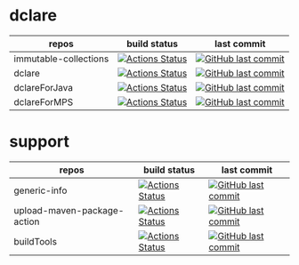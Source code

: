 # dclare
| repos | build status | last commit |
|-------|--------------|-------------|
| immutable-collections | [![Actions Status](https://github.com/ModelingValueGroup/immutable-collections/workflows/build%20and%20test/badge.svg)](https://github.com/ModelingValueGroup/immutable-collections/actions) | [![GitHub last commit](https://img.shields.io/github/last-commit/ModelingValueGroup/immutable-collections?style=plastic)](https://github.com/ModelingValueGroup/immutable-collections) |
| dclare | [![Actions Status](https://github.com/ModelingValueGroup/dclare/workflows/build%20and%20test/badge.svg)](https://github.com/ModelingValueGroup/dclare/actions) | [![GitHub last commit](https://img.shields.io/github/last-commit/ModelingValueGroup/dclare?style=plastic)](https://github.com/ModelingValueGroup/dclare) |
| dclareForJava | [![Actions Status](https://github.com/ModelingValueGroup/dclareForJava/workflows/build%20and%20test/badge.svg)](https://github.com/ModelingValueGroup/dclareForJava/actions) | [![GitHub last commit](https://img.shields.io/github/last-commit/ModelingValueGroup/dclareForJava?style=plastic)](https://github.com/ModelingValueGroup/dclareForJava) |
| dclareForMPS | [![Actions Status](https://github.com/ModelingValueGroup/dclareForMPS/workflows/build%20and%20test/badge.svg)](https://github.com/ModelingValueGroup/dclareForMPS/actions) | [![GitHub last commit](https://img.shields.io/github/last-commit/ModelingValueGroup/dclareForMPS?style=plastic)](https://github.com/ModelingValueGroup/dclareForMPS) |

# support
| repos | build status | last commit |
|-------|--------------|-------------|
| generic-info | [![Actions Status](https://github.com/ModelingValueGroup/generic-info/workflows/check/badge.svg)](https://github.com/ModelingValueGroup/generic-info/actions) | [![GitHub last commit](https://img.shields.io/github/last-commit/ModelingValueGroup/generic-info?style=plastic)](https://github.com/ModelingValueGroup/generic-info) |
| upload-maven-package-action | [![Actions Status](https://github.com/ModelingValueGroup/upload-maven-package-action/workflows/test/badge.svg)](https://github.com/ModelingValueGroup/upload-maven-package-action/actions) | [![GitHub last commit](https://img.shields.io/github/last-commit/ModelingValueGroup/upload-maven-package-action?style=plastic)](https://github.com/ModelingValueGroup/upload-maven-package-action) |
| buildTools | [![Actions Status](https://github.com/ModelingValueGroup/buildTools/workflows/build%20and%20test/badge.svg)](https://github.com/ModelingValueGroup/buildTools/actions) | [![GitHub last commit](https://img.shields.io/github/last-commit/ModelingValueGroup/buildTools?style=plastic)](https://github.com/ModelingValueGroup/buildTools) |
